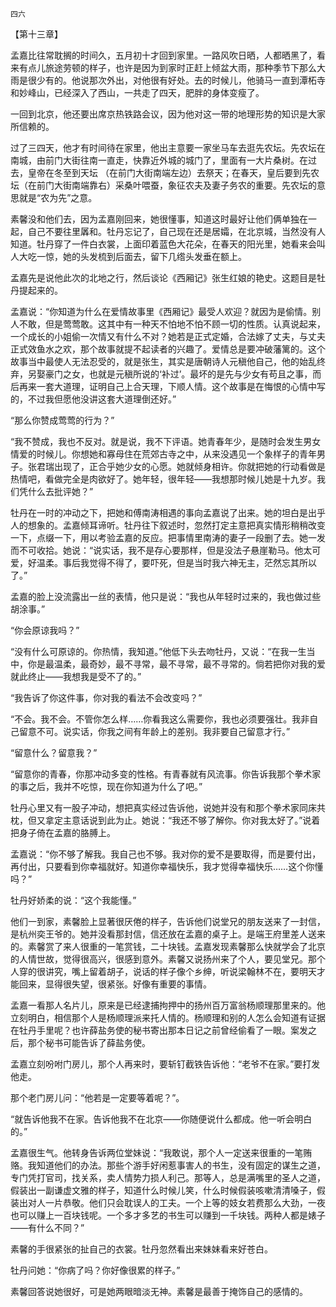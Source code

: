     四六 

   【第十三章】

   孟嘉比往常耽搁的时间久，五月初十才回到家里。一路风吹日晒，人都晒黑了，看来有点儿旅途劳顿的样子，也许是因为到家时正赶上倾盆大雨，那种季节下那么大雨是很少有的。他说那次外出，对他很有好处。去的时候儿，他骑马一直到潭柘寺和妙峰山，已经深入了西山，一共走了四天，肥胖的身体变瘦了。

   一回到北京，他还要出席京热铁路会议，因为他对这一带的地理形势的知识是大家所信赖的。

   过了三四天，他才有时间待在家里，他出主意要一家坐马车去逛先农坛。先农坛在南城，由前门大街往南一直走，快靠近外城的城门了，里面有一大片桑树。在过去，皇帝在冬至到天坛 （在前门大街南端左边）去祭天；在春天，皇后要到先农坛（在前门大街南端靠右）采桑叶喂蚕，象征农夫及妻子务农的重要。先农坛的意思就是“农为先”之意。

   素馨没和他们去，因为孟嘉刚回来，她很懂事，知道这时最好让他们俩单独在一起，自己不要往里羼和。牡丹忘记了，自己现在还是居孀，在北京城，当然没有人知道。牡丹穿了一件白衣裳，上面印着蓝色大花朵，在春天的阳光里，她看来会叫人大吃一惊，她的头发梳到后面去，留下几绺头发垂在额上。

   孟嘉先是说他此次的北地之行，然后谈论《西厢记》张生红娘的艳史。这题目是牡丹提起来的。

   孟嘉说：“你知道为什么在爱情故事里《西厢记》最受人欢迎？就因为是偷情。别人不敢，但是莺莺敢。这其中有一种天不怕地不怕不顾一切的性质。认真说起来，一个成长的小姐偷一次情又有什么不对？她若是正式定婚，合法嫁了丈夫，与丈夫正式效鱼水之欢，那个故事就提不起读者的兴趣了。爱情总是要冲破藩篱的。这个故事当中最使人无法忍受的，就是张生，其实是唐朝诗人元稹他自己，他的始乱终弃，另娶豪门之女，也就是元稹所说的‘补过’。最坏的是先与少女有苟且之事，而后再来一套大道理，证明自己上合天理，下顺人情。这个故事是在悔恨的心情中写的，不过我但愿他没讲这套大道理倒还好。”

   “那么你赞成莺莺的行为？”

   “我不赞成，我也不反对。就是说，我不下评语。她青春年少，是随时会发生男女情爱的时候儿。你想她和寡母住在荒郊古寺之中，从来没遇见一个象样子的青年男子。张君瑞出现了，正合乎她少女的心愿。她就倾身相许。你就把她的行动看做是热情吧，看做完全是肉欲好了。她年轻，很年轻——我想那时候儿她是十九岁。我们凭什么去批评她？”

   牡丹在一时的冲动之下，把她和傅南涛相遇的事向孟嘉说了出来。她的坦白是出乎人的想象的。孟嘉倾耳谛听。牡丹往下叙述时，忽然打定主意把真实情形稍稍改变一下，点缀一下，用以考验孟嘉的反应。把事情里南涛的妻子一段删了去。她一发而不可收拾。她说：“说实话，我不是存心要那样，但是没法子悬崖勒马。他太可爱，好温柔。事后我觉得不得了，要吓死，但是当时我六神无主，茫然忘其所以了。”

   孟嘉的脸上没流露出一丝的表情，他只是说：“我也从年轻时过来的，我也做过些胡涂事。”

   “你会原谅我吗？”

   “没有什么可原谅的。你热情，我知道。”他低下头去吻牡丹，又说：“在我一生当中，你是最温柔，最奇妙，最不寻常，最不寻常，最不寻常的。倘若把你对我的爱就此终止——我想我是受不了的。”

   “我告诉了你这件事，你对我的看法不会改变吗？”

   “不会。我不会。不管你怎么样……你看我这么需要你，我也必须要强壮。我非自己留意不可。说实话，你我之间有年龄上的差别。我非要自己留意才行。”

   “留意什么？留意我？”

   “留意你的青春，你那冲动多变的性格。有青春就有风流事。你告诉我那个拳术家的事之后，我并不吃惊，现在你知道为什么了吧。”

   牡丹心里又有一股子冲动，想把真实经过告诉他，说她并没有和那个拳术家同床共枕，但又拿定主意话说到此为止。她说：“我还不够了解你。你对我太好了。”说着把身子倚在孟嘉的胳膊上。

   孟嘉说：“你不够了解我。我自己也不够。我对你的爱不是要取得，而是要付出，再付出，只要看到你幸福就好。知道你幸福快乐，我才觉得幸福快乐……这个你懂吗？”

   牡丹好娇柔的说：“这个我能懂。”

   他们一到家，素馨脸上显著很厌倦的样子，告诉他们说堂兄的朋友送来了一封信，是杭州奕王爷的。她并没看那封信，信还放在孟嘉的桌子上。是端王府里差人送来的。素馨赏了来人很重的一笔赏钱，二十块钱。孟嘉发现素馨那么快就学会了北京的人情世故，觉得很高兴，很感到意外。素馨又说扬州来了个人，要见堂兄。那个人穿的很讲究，嘴上留着胡子，说话的样子像个乡绅，听说梁翰林不在，要明天才能回来，显得很失望，很紧张。好像有重要的事情。

   孟嘉一看那人名片儿，原来是已经逮捕拘押中的扬州百万富翁杨顺理那里来的。他立刻明白，相信那个人是杨顺理派来托人情的。杨顺理和别的人怎么会知道有证据在牡丹手里呢？也许薛盐务使的秘书寄出那本日记之前曾经偷看了一眼。案发之后，那个秘书可能告诉了薛盐务使。

   孟嘉立刻吩咐门房儿，那个人再来时，要斩钉截铁告诉他：“老爷不在家。”要打发他走。

   那个老门房儿问：“他若是一定要等着呢？”。

   “就告诉他我不在家。告诉他我不在北京——你随便说什么都成。他一听会明白的。”

   孟嘉很生气。他转身告诉两位堂妹说：“我敢说，那个人一定送来很重的一笔贿赂。我知道他们的办法。那些个游手好闲惹事害人的书生，没有固定的谋生之道，专门凭打官司，找关系，卖人情势力损人利己。那等人，总是满嘴里的圣人之道，假装出一副谦虚文雅的样子，知道什么时候儿笑，什么时候假装咳嗽清清嗓子，假装出对人一片恭敬。他们只会耽误人的工夫。一个上等的妓女若费那么大劲，一夜也可以赚上一百块钱呢。一个多才多艺的书生可以赚到一千块钱。两种人都是婊子——有什么不同？”

   素馨的手很紧张的扯自己的衣裳。牡丹忽然看出来妹妹看来好苍白。

   牡丹问她：“你病了吗？你好像很累的样子。”

   素馨回答说她很好，可是她两眼暗淡无神。素馨是最善于掩饰自己的感情的。

